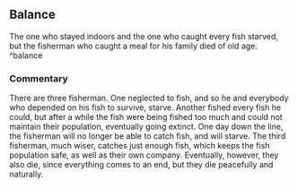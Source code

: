 ## Balance

The one who stayed indoors and the one who caught every fish starved, but the fisherman who caught a meal for his family died of old age. ^balance

### Commentary

There are three fisherman. One neglected to fish, and so he and everybody who depended on his fish to survive, starve. Another fished every fish he could, but after a while the fish were being fished too much and could not maintain their population, eventually going extinct. One day down the line, the fisherman will no longer be able to catch fish, and will starve. The third fisherman, much wiser, catches just enough fish, which keeps the fish population safe, as well as their own company. Eventually, however, they also die, since everything comes to an end, but they die peacefully and naturally.
